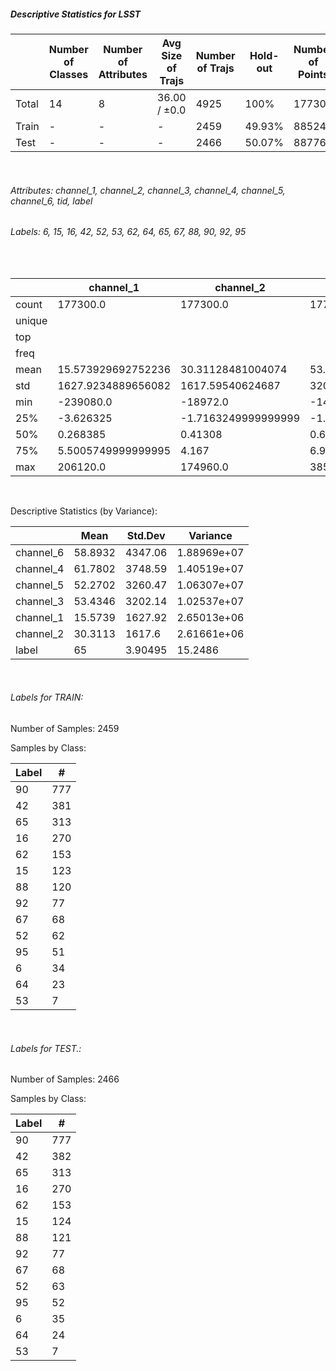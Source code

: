##### Descriptive Statistics for LSST


|       |   Number of Classes |   Number of Attributes |   Avg Size of Trajs |   Number of Trajs | Hold-out   |   Number of Points |   Longest Size |   Shortest Size |
|-------|---------------------|------------------------|---------------------|-------------------|------------|--------------------|----------------|-----------------|
| Total | 14                  | 8                      | 36.00 / ±0.0        | 4925              | 100%       |             177300 |             36 |              36 |
| Train | -                   | -                      | -                   | 2459              | 49.93%     |              88524 |             36 |              36 |
| Test  | -                   | -                      | -                   | 2466              | 50.07%     |              88776 |             36 |              36 |

&nbsp;

###### Attributes: channel_1, channel_2, channel_3, channel_4, channel_5, channel_6, tid, label


###### Labels: 6, 15, 16, 42, 52, 53, 62, 64, 65, 67, 88, 90, 92, 95

&nbsp;

|        | channel_1          | channel_2           | channel_3          | channel_4         | channel_5          | channel_6          | label   |
|--------|--------------------|---------------------|--------------------|-------------------|--------------------|--------------------|---------|
| count  | 177300.0           | 177300.0            | 177300.0           | 177300.0          | 177300.0           | 177300.0           | 177300  |
| unique |                    |                     |                    |                   |                    |                    | 14      |
| top    |                    |                     |                    |                   |                    |                    | 90      |
| freq   |                    |                     |                    |                   |                    |                    | 55944   |
| mean   | 15.573929692752236 | 30.31128481004074   | 53.43463143004776  | 61.78016572684255 | 52.27021689837025  | 58.893178415762954 |         |
| std    | 1627.9234889656082 | 1617.59540624687    | 3202.1389281680167 | 3748.58800738246  | 3260.4740596707024 | 4347.058951235378  |         |
| min    | -239080.0          | -18972.0            | -14539.0           | -17235.0          | -30521.0           | -53160.0           |         |
| 25%    | -3.626325          | -1.7163249999999999 | -1.747925          | -2.52385          | -4.170725          | -8.6235            |         |
| 50%    | 0.268385           | 0.41308             | 0.64818            | 0.960445          | 1.2838             | 2.1401             |         |
| 75%    | 5.5005749999999995 | 4.167               | 6.9415249999999995 | 9.882275          | 14.1715            | 20.92525           |         |
| max    | 206120.0           | 174960.0            | 385960.0           | 491320.0          | 532790.0           | 611360.0           |         |

&nbsp;

Descriptive Statistics (by Variance): 


|           |    Mean |    Std.Dev |     Variance |
|-----------|---------|------------|--------------|
| channel_6 | 58.8932 | 4347.06    |  1.88969e+07 |
| channel_4 | 61.7802 | 3748.59    |  1.40519e+07 |
| channel_5 | 52.2702 | 3260.47    |  1.06307e+07 |
| channel_3 | 53.4346 | 3202.14    |  1.02537e+07 |
| channel_1 | 15.5739 | 1627.92    |  2.65013e+06 |
| channel_2 | 30.3113 | 1617.6     |  2.61661e+06 |
| label     | 65      |    3.90495 | 15.2486      |

&nbsp;

###### Labels for TRAIN:


Number of Samples: 2459
Samples by Class:
|   Label |   # |
|---------|-----|
|      90 | 777 |
|      42 | 381 |
|      65 | 313 |
|      16 | 270 |
|      62 | 153 |
|      15 | 123 |
|      88 | 120 |
|      92 |  77 |
|      67 |  68 |
|      52 |  62 |
|      95 |  51 |
|       6 |  34 |
|      64 |  23 |
|      53 |   7 |

&nbsp;

###### Labels for TEST.:


Number of Samples: 2466
Samples by Class:
|   Label |   # |
|---------|-----|
|      90 | 777 |
|      42 | 382 |
|      65 | 313 |
|      16 | 270 |
|      62 | 153 |
|      15 | 124 |
|      88 | 121 |
|      92 |  77 |
|      67 |  68 |
|      52 |  63 |
|      95 |  52 |
|       6 |  35 |
|      64 |  24 |
|      53 |   7 |